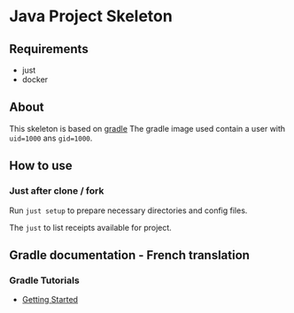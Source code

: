 # Java Project Skeleton

## Requirements

* just
* docker

## About

This skeleton is based on [gradle](https://github.com/docker-library/docs/tree/master/gradle) 
The gradle image used contain a user with `uid=1000` ans `gid=1000`.

## How to use

### Just after clone / fork

Run `just setup` to prepare necessary directories and config files.

The `just` to list receipts available for project.

## Gradle documentation - French translation 

### Gradle Tutorials

* [Getting Started](./docs/getting_started.md)
